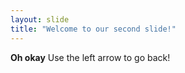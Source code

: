 ```yaml
---
layout: slide
title: "Welcome to our second slide!"
---
```

**Oh okay**
Use the left arrow to go back!
